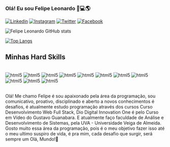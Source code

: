 ### Olá! Eu sou Felipe Leonardo 🖖💻🌎

[![Linkedin](https://img.shields.io/badge/LinkedIn-0077B5?style=for-the-badge&logo=linkedin&logoColor=white)](https://www.linkedin.com/in/felipe-oliveira-11070a210/)
[![Instagram](https://img.shields.io/badge/Instagram-E4405F?style=for-the-badge&logo=instagram&logoColor=white)](https://www.instagram.com/felipesouza268/)
[![Twitter](https://img.shields.io/badge/Twitter-1DA1F2?style=for-the-badge&logo=twitter&logoColor=white)](https://twitter.com/felipesouza268)
[![Facebook](https://img.shields.io/badge/Facebook-1877F2?style=for-the-badge&logo=facebook&logoColor=white)](https://www.facebook.com/profile.php?id=100082000986675)

![Felipe Leonardo GitHub stats](https://github-readme-stats.vercel.app/api?username=Felipeleos&show_icons=true&theme=tokyonight)

[![Top Langs](https://github-readme-stats.vercel.app/api/top-langs/?username=Felipeleos)](https://github.com/anuraghazra/github-readme-stats)

## Minhas Hard Skills

<div style="display: inline_block"><br/>
  <img align="center" alt="html5" src="https://img.shields.io/badge/HTML5-E34F26?style=for-the-badge&logo=html5&logoColor=white"/>
  <img align="center" alt="html5" src="https://img.shields.io/badge/CSS3-1572B6?style=for-the-badge&logo=css3&logoColor=white"/>
  <img align="center" alt="html5" src="https://img.shields.io/badge/JavaScript-F7DF1E?style=for-the-badge&logo=javascript&logoColor=black"/>
  <img align="center" alt="html5" src="https://img.shields.io/badge/React-20232A?style=for-the-badge&logo=react&logoColor=61DAFB"/>
  <img align="center" alt="html5" src="https://img.shields.io/badge/React_Native-20232A?style=for-the-badge&logo=react&logoColor=61DAFB"/>
  <img align="center" alt="html5" src="https://img.shields.io/badge/Bootstrap-563D7C?style=for-the-badge&logo=bootstrap&logoColor=white"/>
  <img align="center" alt="html5" src="https://img.shields.io/badge/MongoDB-4EA94B?style=for-the-badge&logo=mongodb&logoColor=white"/>
  <img align="center" alt="html5" src="https://img.shields.io/badge/Node.js-43853D?style=for-the-badge&logo=node.js&logoColor=white"/>
  <img align="center" alt="html5" src="https://img.shields.io/badge/PHP-777BB4?style=for-the-badge&logo=php&logoColor=white"/>
  <img align="center" alt="html5" src="https://img.shields.io/badge/Laravel-FF2D20?style=for-the-badge&logo=laravel&logoColor=white"/>
  <img align="center" alt="html5" src="https://img.shields.io/badge/Angular-DD0031?style=for-the-badge&logo=angular&logoColor=white"/>
</div><br/>

Olá! Me chamo Felipe é sou apaixonado pela área da programação, sou comunicativo, proativo, disciplinado e aberto a novos conhecimentos é desafios, é atualmente estudo programação através dos cursos Curso Desenvolvimento Web Full Stack, Dio Digital Innovation One é pelo Curso em Vídeo do Gustavo Guanabara. E atualmente faço faculdade de Análise e Desenvolvimento de Sistemas, pela UVA - Universidade Veiga de Almeida. Gosto muito essa área da programação, pois é o meu objetivo fazer isso até o meu ultimo suspiro de vida, é pra mim, cada desafio que surgir, será sempre um Olá, Mundo!🖖
